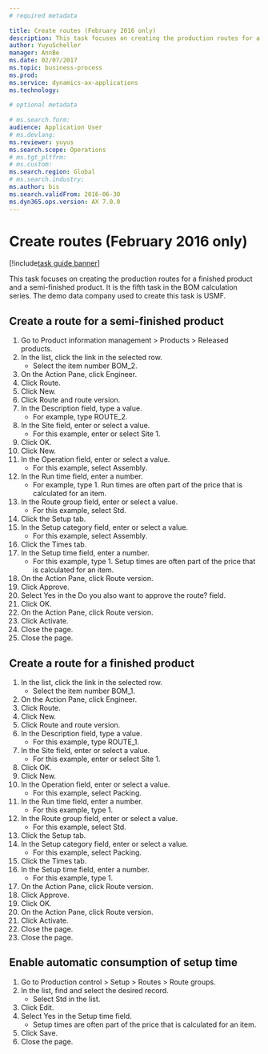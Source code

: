 ```yaml
--- 
# required metadata 
 
title: Create routes (February 2016 only)
description: This task focuses on creating the production routes for a finished product and a semi-finished product. 
author: YuyuScheller
manager: AnnBe 
ms.date: 02/07/2017
ms.topic: business-process 
ms.prod:  
ms.service: dynamics-ax-applications 
ms.technology:  
 
# optional metadata 
 
# ms.search.form:   
audience: Application User 
# ms.devlang:  
ms.reviewer: yuyus
ms.search.scope: Operations 
# ms.tgt_pltfrm:  
# ms.custom:  
ms.search.region: Global
# ms.search.industry: 
ms.author: bis
ms.search.validFrom: 2016-06-30 
ms.dyn365.ops.version: AX 7.0.0 
---
```

# Create routes (February 2016 only)

[!include[task guide banner](../../includes/task-guide-banner.md)]

This task focuses on creating the production routes for a finished product and a semi-finished product. It is the fifth task in the BOM calculation series. The demo data company used to create this task is USMF.


## Create a route for a semi-finished product
1. Go to Product information management > Products > Released products.
2. In the list, click the link in the selected row.
    * Select the item number BOM_2.  
3. On the Action Pane, click Engineer.
4. Click Route.
5. Click New.
6. Click Route and route version.
7. In the Description field, type a value.
    * For example, type ROUTE_2.  
8. In the Site field, enter or select a value.
    * For this example, enter or select Site 1.  
9. Click OK.
10. Click New.
11. In the Operation field, enter or select a value.
    * For this example, select Assembly.  
12. In the Run time field, enter a number.
    * For example, type 1. Run times are often part of the price that is calculated for an item.  
13. In the Route group field, enter or select a value.
    * For this example, select Std.  
14. Click the Setup tab.
15. In the Setup category field, enter or select a value.
    * For this example, select Assembly.  
16. Click the Times tab.
17. In the Setup time field, enter a number.
    * For this example, type 1. Setup times are often part of the price that is calculated for an item.  
18. On the Action Pane, click Route version.
19. Click Approve.
20. Select Yes in the Do you also want to approve the route? field.
21. Click OK.
22. On the Action Pane, click Route version.
23. Click Activate.
24. Close the page.
25. Close the page.

## Create a route for a finished product
1. In the list, click the link in the selected row.
    * Select the item number BOM_1.  
2. On the Action Pane, click Engineer.
3. Click Route.
4. Click New.
5. Click Route and route version.
6. In the Description field, type a value.
    * For this example, type ROUTE_1.  
7. In the Site field, enter or select a value.
    * For this example, enter or select Site 1.  
8. Click OK.
9. Click New.
10. In the Operation field, enter or select a value.
    * For this example, select Packing.  
11. In the Run time field, enter a number.
    * For this example, type 1.  
12. In the Route group field, enter or select a value.
    * For this example, select Std.  
13. Click the Setup tab.
14. In the Setup category field, enter or select a value.
    * For this example, select Packing.  
15. Click the Times tab.
16. In the Setup time field, enter a number.
    * For this example, type 1.  
17. On the Action Pane, click Route version.
18. Click Approve.
19. Click OK.
20. On the Action Pane, click Route version.
21. Click Activate.
22. Close the page.
23. Close the page.

## Enable automatic consumption of setup time
1. Go to Production control > Setup > Routes > Route groups.
2. In the list, find and select the desired record.
    * Select Std in the list.  
3. Click Edit.
4. Select Yes in the Setup time field.
    * Setup times are often part of the price that is calculated for an item.  
5. Click Save.
6. Close the page.

